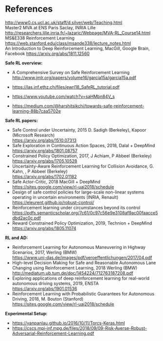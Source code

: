 # References  
http://www0.cs.ucl.ac.uk/staff/d.silver/web/Teaching.html    
Master2 MVA at ENS Paris Saclay, INRIA Lille http://researchers.lille.inria.fr/~lazaric/Webpage/MVA-RL_Course14.html  
MS&E338 Reinforcement Learning https://web.stanford.edu/class/msande338/lecture_notes.html  
An Introduction to Deep Reinforcement Learning, MacGill, Google Brain, Facebook https://arxiv.org/abs/1811.12560  
  
**Safe RL overview:**
* A Comprehensive Survey on Safe Reinforcement Learning  
  http://www.jmlr.org/papers/volume16/garcia15a/garcia15a.pdf  

* https://las.inf.ethz.ch/files/ewrl18_SafeRL_tutorial.pdf
* https://www.youtube.com/watch?v=saHMbn84V_s
* https://medium.com/@harshitsikchi/towards-safe-reinforcement-learning-88b7caa5702e

**Safe RL papers:**
* Safe Control under Uncertainty, 2015 D. Sadigh (Berkeley), Kapoor (Microsoft Research)  
  https://arxiv.org/abs/1510.07313  
* Safe Exploration in Continuous Action Spaces, 2018, Dalal + DeepMind  
  https://arxiv.org/abs/1801.08757  
* Constrained Policy Optimization, 2017, J Achiam,  P Abbeel (Berkeley)   
  https://arxiv.org/abs/1705.10528  
* Uncertainty-Aware Reinforcement Learning for Collision Avoidance, G. Kahn, , P Abbeel (Berkeley)  
  https://arxiv.org/abs/1702.01182  
* Safe Actor-Critic, 2018 MacGill + DeepMind  
  https://sites.google.com/view/rl-uai2018/schedule  
* Design of safe control policies for large-scale non-linear systems operating in uncertain environments  (INRIA, Renault)    
  https://eleurent.github.io/robust-control/  
* Reinforcement learning under circumstances beyond its control  
  https://pdfs.semanticscholar.org/7c61/0c97c56e9e3108af9ac00faacce5dbd2ac0c.pdf  
* Reward Constrained Policy Optimization, 2019, Technion + DeepMind
  https://arxiv.org/abs/1805.11074  
  
**RL and AD:**  
* Reinforcement Learning for Autonomous Maneuvering in Highway Scenarios, 2017, Werling (BMW)   
  https://www.uni-das.de/images/pdf/veroeffentlichungen/2017/04.pdf
* High-level Decision Making for Safe and Reasonable Autonomous Lane Changing using Reinforcement Learning, 2018 Werling (BMW)  
  http://mediatum.ub.tum.de/doc/1454224/712763187208.pdf  
* Exploring applications of deep reinforcement learning for real-world autonomous driving systems, 2019, ENSTA  
  https://arxiv.org/abs/1901.01536  
* Reinforcement Learning with Probabilistic Guarantees for Autonomous Driving, 2018, M. Bouton (Stanford)  
  https://sites.google.com/view/rl-uai2018/schedule  
  
**Experimental Setup:**
* https://yanpanlau.github.io/2016/10/11/Torcs-Keras.html  
* https://cscs.mpi-inf.mpg.de/files/2018/09/09-Risk-Averse-Robust-Adversarial-Reinforcement-Learning.pdf  
  
